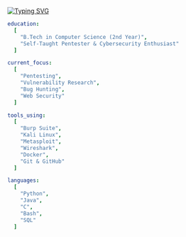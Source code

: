 [![Typing SVG](https://readme-typing-svg.demolab.com?font=Fira+Code&size=30&pause=1000&color=F71B3B&center=true&vCenter=true&width=700&lines=MADINENI+MADHAN+KUMAR;Pentesting+%7C+Bug+Hunting+%7C+Cybersecurity+Enthusiast)](https://git.io/typing-svg)

```yaml
education:
  [
    "B.Tech in Computer Science (2nd Year)",
    "Self-Taught Pentester & Cybersecurity Enthusiast"
  ]

current_focus:
  [
    "Pentesting",
    "Vulnerability Research",
    "Bug Hunting",
    "Web Security"
  ]

tools_using:
  [
    "Burp Suite",
    "Kali Linux",
    "Metasploit",
    "Wireshark",
    "Docker",
    "Git & GitHub"
  ]

languages:
  [
    "Python",
    "Java",
    "C",
    "Bash",
    "SQL"
  ]
